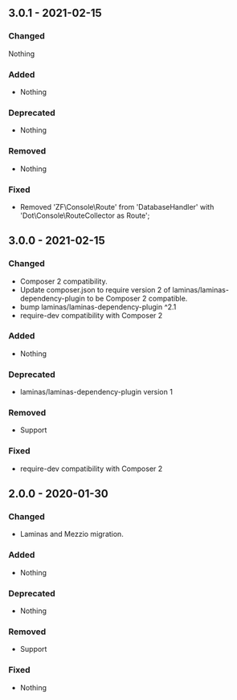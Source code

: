 ## 3.0.1 - 2021-02-15

### Changed
Nothing

### Added
* Nothing

### Deprecated
* Nothing

### Removed
* Nothing

### Fixed
* Removed 'ZF\Console\Route' from 'DatabaseHandler' with 'Dot\Console\RouteCollector as Route';

## 3.0.0 - 2021-02-15

### Changed
* Composer 2 compatibility.
* Update composer.json to require version 2 of laminas/laminas-dependency-plugin to be Composer 2 compatible.
* bump laminas/laminas-dependency-plugin ^2.1
* require-dev compatibility with Composer 2

### Added
* Nothing

### Deprecated
* laminas/laminas-dependency-plugin version 1

### Removed
* Support

### Fixed
* require-dev compatibility with Composer 2

## 2.0.0 - 2020-01-30

### Changed
* Laminas and Mezzio migration.

### Added
* Nothing

### Deprecated
* Nothing

### Removed
* Support

### Fixed
* Nothing
